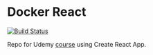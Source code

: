 # Docker React

[![Build Status](https://travis-ci.org/jakeklassen/docker-react.svg?branch=master)](https://travis-ci.org/jakeklassen/docker-react)

Repo for Udemy [course](https://www.udemy.com/docker-and-kubernetes-the-complete-guide/) using Create React App.
